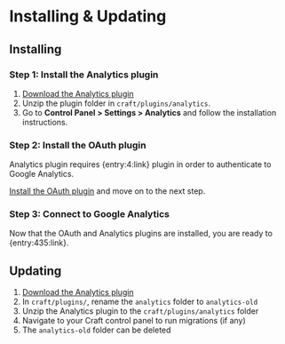 # Installing & Updating

## Installing

### Step 1: Install the Analytics plugin

1. [Download the Analytics plugin](/craft/analytics/download)
1. Unzip the plugin folder in `craft/plugins/analytics`.
1. Go to **Control Panel > Settings > Analytics** and follow the installation instructions.

### Step 2: Install the OAuth plugin

Analytics plugin requires {entry:4:link} plugin in order to authenticate to Google Analytics.

[Install the OAuth plugin]({entry:319:url}) and move on to the next step.

### Step 3: Connect to Google Analytics

Now that the OAuth and Analytics plugins are installed, you are ready to {entry:435:link}.

## Updating

1. [Download the Analytics plugin](/craft/analytics/download)
1. In `craft/plugins/`, rename the `analytics` folder to `analytics-old`
1. Unzip the Analytics plugin to the `craft/plugins/analytics` folder
1. Navigate to your Craft control panel to run migrations (if any)
1. The `analytics-old` folder can be deleted